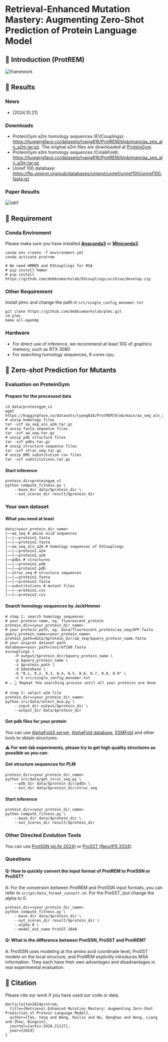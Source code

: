 # Retrieval-Enhanced Mutation Mastery: Augmenting Zero-Shot Prediction of Protein Language Model

## 🚀 Introduction (ProtREM)

<img src="img/framework.png" alt="framework">

## 📑 Results

### News

- [2024.10.21] 

### Downloads

- ProteinGym a2m homology sequences (EVCouplings): https://huggingface.co/datasets/tyang816/ProtREM/blob/main/aa_seq_aln_a2m.tar.gz. The original a2m files are downloaded at [ProteinGym](https://github.com/OATML-Markslab/ProteinGym).
- ProteinGym a3m homology sequences (ColabFold): https://huggingface.co/datasets/tyang816/ProtREM/blob/main/aa_seq_aln_a3m.tar.gz
- Uniref 100 database: https://ftp.uniprot.org/pub/databases/uniprot/uniref/uniref100/uniref100.fasta.gz

### Paper Results

<img src="img/tab1.png" alt="tab1">

## 🛫 Requirement

### Conda Enviroment

Please make sure you have installed **[Anaconda3](https://www.anaconda.com/download)** or **[Miniconda3](https://docs.conda.io/projects/miniconda/en/latest/)**.

```
conda env create -f environment.yml
conda activate protrem

# We need HMMER and EVCouplings for MSA
# pip install hmmer
# pip install https://github.com/debbiemarkslab/EVcouplings/archive/develop.zip
```

### Other Requirement

Install plmc and change the path in `src/single_config_monomer.txt`
```shell
git clone https://github.com/debbiemarkslab/plmc.git
cd plmc
make all-openmp
```

### Hardware

- For direct use of inference, we recommend at least 10G of graphics memory, such as RTX 3080
- For searching homology sequences, 8 cores cpu.

## 🧬 Zero-shot Prediction for Mutants

### Evaluation on ProteinGym

#### Prepare for the processed data
```shell
cd data/proteingym_v1
wget https://huggingface.co/datasets/tyang816/ProtREM/blob/main/aa_seq_aln_a2m.tar.gz
# unzip homology files
tar -xzf aa_seq_aln_a2m.tar.gz
# unzip fasta sequence files
tar -xzf aa_seq.tar.gz
# unzip pdb structure files
tar -xzf pdbs.tar.gz
# unzip structure sequence files
tar -xzf struc_seq.tar.gz
# unzip DMS substitution csv files
tar -xzf substitutions.tar.gz
```

#### Start inference
```shell
protein_dir=proteingym_v1
python compute_fitness.py \
    --base_dir data/$protein_dir \
    --out_scores_dir result/$protein_dir
```

### Your own dataset

#### What you need at least
```shell
data/<your_protein_dir_name>
|——aa_seq # amino acid sequences
|——|——protein1.fasta
|——|——protein2.fasta
|——aa_seq_aln_a2m # homology sequences of EVCouplings
|——|——protein1.a2m
|——|——protein2.a2m
|——pdbs # structures
|——|——protein1.pdb
|——|——protein2.pdb
|——struc_seq # structure sequences
|——|——protein1.fasta
|——|——protein2.fasta
|——substitutions # mutant files
|——|——protein1.csv
|——|——protein2.csv
```

#### Search homology sequences by JackHmmer
```shell
# step 1: search homology sequences
# your protein name, eg. fluorescent_protein
protein_dir=<your_protein_dir_name>
# your protein path, eg. data/fluorescent_protein/aa_seq/GFP.fasta
query_protein_name=<your_protein_name>
protein_path=data/$protein_dir/aa_seq/$query_protein_name.fasta
# your uniprot dataset path
database=<your_path>/uniref100.fasta
evcouplings \
    -P output/$protein_dir/$query_protein_name \
    -p $query_protein_name \
    -s $protein_path \
    -d $database \
    -b "0.1, 0.2, 0.3, 0.4, 0.5, 0.6, 0.7, 0.8, 0.9" \
    -n 5 src/single_config_monomer.txt
# ⚠ 👆 Repeat the searching process until all your proteins are done

# step 2: select a2m file
protein_dir=<your_protein_dir_name>
python src/data/select_msa.py \
    --input_dir output/$protein_dir \
    --output_dir data/$protein_dir
```

#### Get pdb files for your protein
You can use [AlphaFold3 server](https://alphafoldserver.com/), [AlphaFold database](https://alphafold.ebi.ac.uk/download), [ESMFold](https://huggingface.co/facebook/esmfold_v1) and other tools to obtain structures.

⚠ **For wet-lab experiments, please try to get high quality structures as possible as you can.**

#### Get structure sequences for PLM
```shell
protein_dir=<your_protein_dir_name>
python src/data/get_struc_seq.py \
    --pdb_dir data/$protein_dir/pdbs \
    --out_dir data/$protein_dir/struc_seq
```

#### Start inference
```shell
protein_dir=<your_protein_dir_name>
python compute_fitness.py \
    --base_dir data/$protein_dir \
    --out_scores_dir result/$protein_dir
```

### Other Directed Evolution Tools

You can use [ProtSSN (eLife 2024)](https://github.com/tyang816/ProtSSN) or [ProSST (NeurIPS 2024)](https://github.com/ai4protein/ProSST).

### Questions

#### Q: How to quickly convert the input format of ProtREM to ProtSSN or ProSST?

A: For the conversion between ProtREM and ProtSSN input formats, you can refer to `script/data_format_convert.sh`. For the ProSST, jsut change the alpha to 0.

```shell
protein_dir=<your_protein_dir_name>
python compute_fitness.py \
    --base_dir data/$protein_dir \
    --out_scores_dir result/$protein_dir \
    --alpha 0 \
    --model_out_name ProSST-2048
```

#### Q: What is the difference between ProtSSN, ProSST and ProtREM?

A: ProtSSN uses modeling at the amino acid coordinate level, ProSST models on the local structure, and ProtREM explicitly introduces MSA information. They each have their own advantages and disadvantages in real experimental evaluation.

## 🙌 Citation

Please cite our work if you have used our code or data.

```
@article{tan2024protrem,
  title={Retrieval-Enhanced Mutation Mastery: Augmenting Zero-Shot Prediction of Protein Language Model},
  author={Tan, Yang and Wang, Ruilin and Wu, Banghao and Hong, Liang and Zhou, Bingxin},
  journal={arXiv:2410.21127},
  year={2024}
}
```